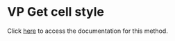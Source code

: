 <!---->
# VP Get cell style

Click [here](https://developer.4d.com/docs/20/ViewPro/method-list#vp-get-cell-style) to access the documentation for this method.

